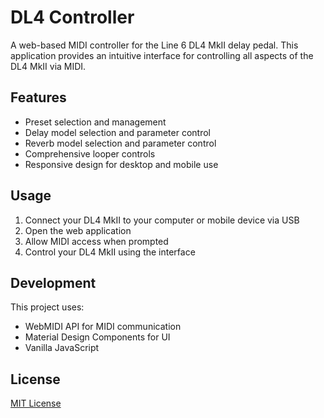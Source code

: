 # DL4 Controller

A web-based MIDI controller for the Line 6 DL4 MkII delay pedal. This application provides an intuitive interface for controlling all aspects of the DL4 MkII via MIDI.

## Features

- Preset selection and management
- Delay model selection and parameter control
- Reverb model selection and parameter control
- Comprehensive looper controls
- Responsive design for desktop and mobile use

## Usage

1. Connect your DL4 MkII to your computer or mobile device via USB
2. Open the web application
3. Allow MIDI access when prompted
4. Control your DL4 MkII using the interface

## Development

This project uses:

- WebMIDI API for MIDI communication
- Material Design Components for UI
- Vanilla JavaScript

## License

[MIT License](LICENSE)
